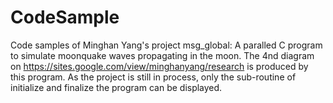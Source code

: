 # CodeSample
Code samples of Minghan Yang's project 
msg_global: A paralled C program to simulate moonquake waves propagating in the moon.
The 4nd diagram on https://sites.google.com/view/minghanyang/research is produced by this program.
As the project is still in process, only the sub-routine of initialize and finalize the program can be displayed.
